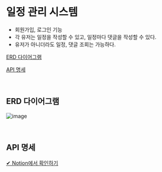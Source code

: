 # 일정 관리 시스템

- 회원가입, 로그인 기능
- 각 유저는 일정을 작성할 수 있고, 일정마다 댓글을 작성할 수 있다.
- 유저가 아니더라도 일정, 댓글 조회는 가능하다.

[ERD 다이어그램](erd-다이어그램)

[API 명세](api-명세)

<br>

## ERD 다이어그램

![image](https://github.com/tichall/spring-personal-todo/assets/152502639/5372ae9f-5707-46a2-8287-b8d8c0899a69)


<br>

## API 명세

[✔ Notion에서 확인하기](https://www.notion.so/synge-st/spring-personal-todoApp-API-48ba5ee3c39048ecb058e0ab8dc735f7?pvs=4)




